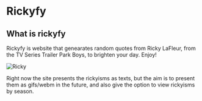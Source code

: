 # Rickyfy

## What is rickyfy
Rickyfy is website that genearates random quotes from Ricky LaFleur, from the TV Series Trailer Park Boys, to brighten your day. Enjoy!

![Ricky](https://i.imgur.com/6dkNSAC.gif, "Ricky LaFleur")

Right now the site presents the rickyisms as texts, but the aim is to present them as gifs/webm in the future, and also give the option to view rickyisms by season.
